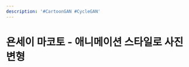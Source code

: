 ```yaml
---
description: '#CartoonGAN #CycleGAN'
---
```


# 욘세이 마코토 - 애니메이션 스타일로 사진 변형

<figure><img src="../../../.gitbook/assets/욘세이 마코토 애니메이션 스타일로 사진 변형_페이지_01.jpg" alt=""><figcaption></figcaption></figure>

<figure><img src="../../../.gitbook/assets/욘세이 마코토 애니메이션 스타일로 사진 변형_페이지_02 (1).jpg" alt=""><figcaption></figcaption></figure>

<figure><img src="../../../.gitbook/assets/욘세이 마코토 애니메이션 스타일로 사진 변형_페이지_03 (1).jpg" alt=""><figcaption></figcaption></figure>

<figure><img src="../../../.gitbook/assets/욘세이 마코토 애니메이션 스타일로 사진 변형_페이지_04 (1).jpg" alt=""><figcaption></figcaption></figure>

<figure><img src="../../../.gitbook/assets/욘세이 마코토 애니메이션 스타일로 사진 변형_페이지_05 (1).jpg" alt=""><figcaption></figcaption></figure>

<figure><img src="../../../.gitbook/assets/욘세이 마코토 애니메이션 스타일로 사진 변형_페이지_06 (1).jpg" alt=""><figcaption></figcaption></figure>

<figure><img src="../../../.gitbook/assets/욘세이 마코토 애니메이션 스타일로 사진 변형_페이지_07 (1).jpg" alt=""><figcaption></figcaption></figure>

<figure><img src="../../../.gitbook/assets/욘세이 마코토 애니메이션 스타일로 사진 변형_페이지_08 (1).jpg" alt=""><figcaption></figcaption></figure>

<figure><img src="../../../.gitbook/assets/욘세이 마코토 애니메이션 스타일로 사진 변형_페이지_09 (1).jpg" alt=""><figcaption></figcaption></figure>

<figure><img src="../../../.gitbook/assets/욘세이 마코토 애니메이션 스타일로 사진 변형_페이지_10 (1).jpg" alt=""><figcaption></figcaption></figure>

<figure><img src="../../../.gitbook/assets/욘세이 마코토 애니메이션 스타일로 사진 변형_페이지_11 (1).jpg" alt=""><figcaption></figcaption></figure>

<figure><img src="../../../.gitbook/assets/욘세이 마코토 애니메이션 스타일로 사진 변형_페이지_12 (1).jpg" alt=""><figcaption></figcaption></figure>

<figure><img src="../../../.gitbook/assets/욘세이 마코토 애니메이션 스타일로 사진 변형_페이지_13 (1).jpg" alt=""><figcaption></figcaption></figure>

<figure><img src="../../../.gitbook/assets/욘세이 마코토 애니메이션 스타일로 사진 변형_페이지_14 (1).jpg" alt=""><figcaption></figcaption></figure>

<figure><img src="../../../.gitbook/assets/욘세이 마코토 애니메이션 스타일로 사진 변형_페이지_15 (1).jpg" alt=""><figcaption></figcaption></figure>

<figure><img src="../../../.gitbook/assets/욘세이 마코토 애니메이션 스타일로 사진 변형_페이지_16 (1).jpg" alt=""><figcaption></figcaption></figure>

<figure><img src="../../../.gitbook/assets/욘세이 마코토 애니메이션 스타일로 사진 변형_페이지_17 (1).jpg" alt=""><figcaption></figcaption></figure>

<figure><img src="../../../.gitbook/assets/욘세이 마코토 애니메이션 스타일로 사진 변형_페이지_18 (1).jpg" alt=""><figcaption></figcaption></figure>

<figure><img src="../../../.gitbook/assets/욘세이 마코토 애니메이션 스타일로 사진 변형_페이지_19 (1).jpg" alt=""><figcaption></figcaption></figure>

<figure><img src="../../../.gitbook/assets/욘세이 마코토 애니메이션 스타일로 사진 변형_페이지_20 (1).jpg" alt=""><figcaption></figcaption></figure>

<figure><img src="../../../.gitbook/assets/욘세이 마코토 애니메이션 스타일로 사진 변형_페이지_21 (1).jpg" alt=""><figcaption></figcaption></figure>

<figure><img src="../../../.gitbook/assets/욘세이 마코토 애니메이션 스타일로 사진 변형_페이지_22 (1).jpg" alt=""><figcaption></figcaption></figure>

<figure><img src="../../../.gitbook/assets/욘세이 마코토 애니메이션 스타일로 사진 변형_페이지_23 (1).jpg" alt=""><figcaption></figcaption></figure>

<figure><img src="../../../.gitbook/assets/욘세이 마코토 애니메이션 스타일로 사진 변형_페이지_24 (1).jpg" alt=""><figcaption></figcaption></figure>

<figure><img src="../../../.gitbook/assets/욘세이 마코토 애니메이션 스타일로 사진 변형_페이지_25 (1).jpg" alt=""><figcaption></figcaption></figure>

<figure><img src="../../../.gitbook/assets/욘세이 마코토 애니메이션 스타일로 사진 변형_페이지_26 (1).jpg" alt=""><figcaption></figcaption></figure>

<figure><img src="../../../.gitbook/assets/욘세이 마코토 애니메이션 스타일로 사진 변형_페이지_27 (1).jpg" alt=""><figcaption></figcaption></figure>

<figure><img src="../../../.gitbook/assets/욘세이 마코토 애니메이션 스타일로 사진 변형_페이지_28 (1).jpg" alt=""><figcaption></figcaption></figure>

<figure><img src="../../../.gitbook/assets/욘세이 마코토 애니메이션 스타일로 사진 변형_페이지_29 (1).jpg" alt=""><figcaption></figcaption></figure>

<figure><img src="../../../.gitbook/assets/욘세이 마코토 애니메이션 스타일로 사진 변형_페이지_30 (1).jpg" alt=""><figcaption></figcaption></figure>

<figure><img src="../../../.gitbook/assets/욘세이 마코토 애니메이션 스타일로 사진 변형_페이지_31 (1).jpg" alt=""><figcaption></figcaption></figure>

<figure><img src="../../../.gitbook/assets/욘세이 마코토 애니메이션 스타일로 사진 변형_페이지_32 (1).jpg" alt=""><figcaption></figcaption></figure>

<figure><img src="../../../.gitbook/assets/욘세이 마코토 애니메이션 스타일로 사진 변형_페이지_33 (1).jpg" alt=""><figcaption></figcaption></figure>

<figure><img src="../../../.gitbook/assets/욘세이 마코토 애니메이션 스타일로 사진 변형_페이지_34 (1).jpg" alt=""><figcaption></figcaption></figure>

<figure><img src="../../../.gitbook/assets/욘세이 마코토 애니메이션 스타일로 사진 변형_페이지_35 (1).jpg" alt=""><figcaption></figcaption></figure>

<figure><img src="../../../.gitbook/assets/욘세이 마코토 애니메이션 스타일로 사진 변형_페이지_36 (1).jpg" alt=""><figcaption></figcaption></figure>

<figure><img src="../../../.gitbook/assets/욘세이 마코토 애니메이션 스타일로 사진 변형_페이지_37 (1).jpg" alt=""><figcaption></figcaption></figure>

<figure><img src="../../../.gitbook/assets/욘세이 마코토 애니메이션 스타일로 사진 변형_페이지_38 (1).jpg" alt=""><figcaption></figcaption></figure>

<figure><img src="../../../.gitbook/assets/욘세이 마코토 애니메이션 스타일로 사진 변형_페이지_39 (1).jpg" alt=""><figcaption></figcaption></figure>

<figure><img src="../../../.gitbook/assets/욘세이 마코토 애니메이션 스타일로 사진 변형_페이지_40.jpg" alt=""><figcaption></figcaption></figure>

<figure><img src="../../../.gitbook/assets/욘세이 마코토 애니메이션 스타일로 사진 변형_페이지_41 (1).jpg" alt=""><figcaption></figcaption></figure>

<figure><img src="../../../.gitbook/assets/욘세이 마코토 애니메이션 스타일로 사진 변형_페이지_42 (1).jpg" alt=""><figcaption></figcaption></figure>

<figure><img src="../../../.gitbook/assets/욘세이 마코토 애니메이션 스타일로 사진 변형_페이지_43.jpg" alt=""><figcaption></figcaption></figure>

<figure><img src="../../../.gitbook/assets/욘세이 마코토 애니메이션 스타일로 사진 변형_페이지_44.jpg" alt=""><figcaption></figcaption></figure>

<figure><img src="../../../.gitbook/assets/욘세이 마코토 애니메이션 스타일로 사진 변형_페이지_45.jpg" alt=""><figcaption></figcaption></figure>

<figure><img src="../../../.gitbook/assets/욘세이 마코토 애니메이션 스타일로 사진 변형_페이지_46.jpg" alt=""><figcaption></figcaption></figure>
